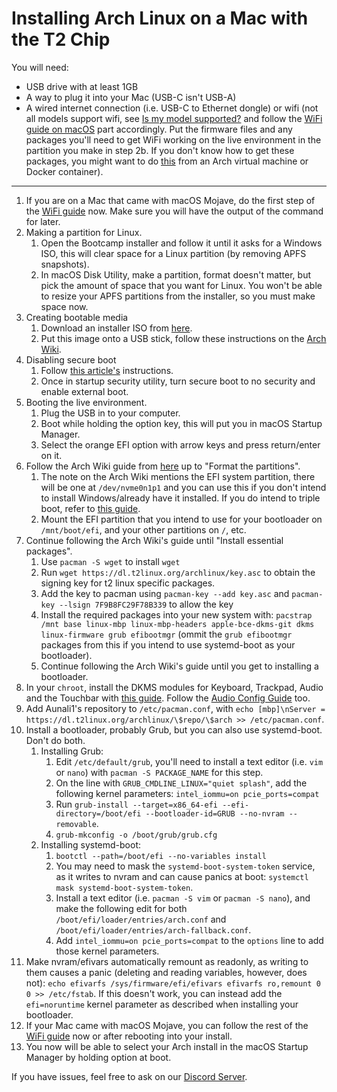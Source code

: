 # Installing Arch Linux on a Mac with the T2 Chip

You will need:

- USB drive with at least 1GB
- A way to plug it into your Mac (USB-C isn't USB-A)
- A wired internet connection (i.e. USB-C to Ethernet dongle) or wifi (not all models support wifi, see [Is my model supported?](https://wiki.t2linux.org/guides/wifi/#is-my-model-supported) and follow the [WiFi guide on macOS](https://wiki.t2linux.org/guides/wifi/#on-macos) part accordingly. Put the firmware files and any packages you'll need to get WiFi working on the live environment in the partition you make in step 2b. If you don't know how to get these packages, you might want to do [this](https://wiki.archlinux.org/index.php/Pacman/Tips_and_tricks#Installing_packages_from_a_CD/DVD_or_USB_stick) from an Arch virtual machine or Docker container).

---

1. If you are on a Mac that came with macOS Mojave, do the first step of the [WiFi guide](https://wiki.t2linux.org/guides/wifi/#on-macos) now. Make sure you will have the output of the command for later.
2. Making a partition for Linux.
	1. Open the Bootcamp installer and follow it until it asks for a Windows ISO, this will clear space for a Linux partition (by removing APFS snapshots).
	2. In macOS Disk Utility, make a partition, format doesn't matter, but pick the amount of space that you want for Linux. You won't be able to resize your APFS partitions from the installer, so you must make space now.
3. Creating bootable media
	1. Download an installer ISO from [here](https://dl.t2linux.org/archlinux/iso/index.html).
	2. Put this image onto a USB stick, follow these instructions on the [Arch Wiki](https://wiki.archlinux.org/index.php/USB_flash_installation_medium#In_macOS).
4. Disabling secure boot
	1. Follow [this article's](https://support.apple.com/en-us/HT208198) instructions.
	2. Once in startup security utility, turn secure boot to no security and enable external boot.
5. Booting the live environment.
	1. Plug the USB in to your computer.
	2. Boot while holding the option key, this will put you in macOS Startup Manager.
	3. Select the orange EFI option with arrow keys and press return/enter on it.
6. Follow the Arch Wiki guide from [here](https://wiki.archlinux.org/index.php/Installation_guide#Set_the_keyboard_layout) up to "Format the partitions".
	1. The note on the Arch Wiki mentions the EFI system partition, there will be one at `/dev/nvme0n1p1` and you can use this if you don't intend to install Windows/already have it installed. If you do intend to triple boot, refer to [this guide](https://wiki.t2linux.org/guides/windows/).
	2. Mount the EFI partition that you intend to use for your bootloader on `/mnt/boot/efi`, and your other partitions on `/`, etc.
7. Continue following the Arch Wiki's guide until "Install essential packages".
	1. Use `pacman -S wget` to install `wget`
	2. Run `wget https://dl.t2linux.org/archlinux/key.asc` to obtain the signing key for t2 linux specific packages.
	3. Add the key to pacman using `pacman-key --add key.asc` and `pacman-key --lsign 7F9B8FC29F78B339` to allow the key
	4. Install the required packages into your new system with: `pacstrap /mnt base linux-mbp linux-mbp-headers apple-bce-dkms-git dkms linux-firmware grub efibootmgr` (ommit the `grub efibootmgr` packages from this if you intend to use systemd-boot as your bootloader).
	5. Continue following the Arch Wiki's guide until you get to installing a bootloader.
8. In your `chroot`, install the DKMS modules for Keyboard, Trackpad, Audio and the Touchbar with [this guide](https://wiki.t2linux.org/guides/dkms/#installing-modules). Follow the [Audio Config Guide](https://wiki.t2linux.org/guides/audio-config/) too.
9. Add Aunali1's repository to `/etc/pacman.conf`, with `echo [mbp]\nServer = https://dl.t2linux.org/archlinux/\$repo/\$arch >> /etc/pacman.conf`.
10. Install a bootloader, probably Grub, but you can also use systemd-boot. Don't do both.
	1. Installing Grub:
		1. Edit `/etc/default/grub`, you'll need to install a text editor (i.e. `vim` or `nano`) with `pacman -S PACKAGE_NAME` for this step.
		2. On the line with `GRUB_CMDLINE_LINUX="quiet splash"`, add the following kernel parameters: `intel_iommu=on pcie_ports=compat`
		3. Run `grub-install --target=x86_64-efi --efi-directory=/boot/efi --bootloader-id=GRUB --no-nvram --removable`.
		4. `grub-mkconfig -o /boot/grub/grub.cfg`
	2. Installing systemd-boot:
		1. `bootctl --path=/boot/efi --no-variables install`
		2. You may need to mask the `systemd-boot-system-token` service, as it writes to nvram and can cause panics at boot: `systemctl mask systemd-boot-system-token`.
		3. Install a text editor (i.e. `pacman -S vim` or `pacman -S nano`), and make the following edit for both `/boot/efi/loader/entries/arch.conf` and `/boot/efi/loader/entries/arch-fallback.conf`.
		4. Add `intel_iommu=on pcie_ports=compat` to the `options` line to add those kernel parameters.
11. Make nvram/efivars automatically remount as readonly, as writing to them causes a panic (deleting and reading variables, however, does not): `echo efivarfs /sys/firmware/efi/efivars efivarfs ro,remount 0 0 >> /etc/fstab`. If this doesn't work, you can instead add the `efi=noruntime` kernel parameter as described when installing your bootloader.
12. If your Mac came with macOS Mojave, you can follow the rest of the [WiFi guide](https://wiki.t2linux.org/guides/wifi/#on-macos) now or after rebooting into your install.
13. You now will be able to select your Arch install in the macOS Startup Manager by holding option at boot.

If you have issues, feel free to ask on our [Discord Server](https://discord.gg/Jayz5f5).
